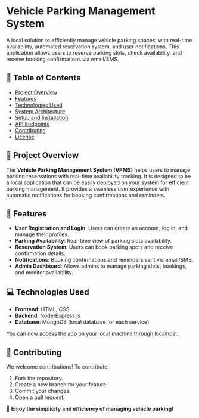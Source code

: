 # Vehicle Parking Management System

A local solution to efficiently manage vehicle parking spaces, with real-time availability, automated reservation system, and user notifications. This application allows users to reserve parking slots, check availability, and receive booking confirmations via email/SMS.

## 🚗 Table of Contents

- [Project Overview](#project-overview)
- [Features](#features)
- [Technologies Used](#technologies-used)
- [System Architecture](#system-architecture)
- [Setup and Installation](#setup-and-installation)
- [API Endpoints](#api-endpoints)
- [Contributing](#contributing)
- [License](#license)

## 📜 Project Overview

The **Vehicle Parking Management System (VPMS)** helps users to manage parking reservations with real-time availability tracking. It is designed to be a local application that can be easily deployed on your system for efficient parking management. It provides a seamless user experience with automatic notifications for booking confirmations and reminders.

## 🎯 Features

- **User Registration and Login**: Users can create an account, log in, and manage their profiles.
- **Parking Availability**: Real-time view of parking slots availability.
- **Reservation System**: Users can book parking spots and receive confirmation details.
- **Notifications**: Booking confirmations and reminders sent via email/SMS.
- **Admin Dashboard**: Allows admins to manage parking slots, bookings, and monitor availability.

## 💻 Technologies Used

- **Frontend**: HTML, CSS
- **Backend**: Node/Express.js
- **Database**: MongoDB (local database for each service)

You can now access the app on your local machine through localhost.


## 🤝 Contributing

We welcome contributions! To contribute:

1. Fork the repository.
2. Create a new branch for your feature.
3. Commit your changes.
4. Open a pull request.


🚀 **Enjoy the simplicity and efficiency of managing vehicle parking!**
